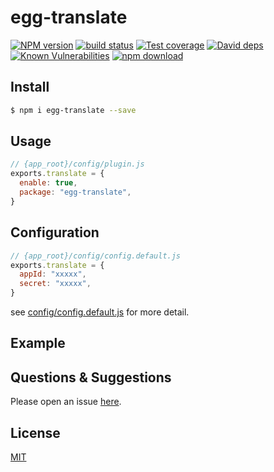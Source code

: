 # egg-translate

[![NPM version][npm-image]][npm-url]
[![build status][travis-image]][travis-url]
[![Test coverage][codecov-image]][codecov-url]
[![David deps][david-image]][david-url]
[![Known Vulnerabilities][snyk-image]][snyk-url]
[![npm download][download-image]][download-url]

[npm-image]: https://img.shields.io/npm/v/egg-translate.svg?style=flat-square
[npm-url]: https://npmjs.org/package/egg-translate
[travis-image]: https://img.shields.io/travis/eggjs/egg-translate.svg?style=flat-square
[travis-url]: https://travis-ci.org/eggjs/egg-translate
[codecov-image]: https://img.shields.io/codecov/c/github/eggjs/egg-translate.svg?style=flat-square
[codecov-url]: https://codecov.io/github/eggjs/egg-translate?branch=master
[david-image]: https://img.shields.io/david/eggjs/egg-translate.svg?style=flat-square
[david-url]: https://david-dm.org/eggjs/egg-translate
[snyk-image]: https://snyk.io/test/npm/egg-translate/badge.svg?style=flat-square
[snyk-url]: https://snyk.io/test/npm/egg-translate
[download-image]: https://img.shields.io/npm/dm/egg-translate.svg?style=flat-square
[download-url]: https://npmjs.org/package/egg-translate

<!--
Description here.
-->

## Install

```bash
$ npm i egg-translate --save
```

## Usage

```js
// {app_root}/config/plugin.js
exports.translate = {
  enable: true,
  package: "egg-translate",
}
```

## Configuration

```js
// {app_root}/config/config.default.js
exports.translate = {
  appId: "xxxxx",
  secret: "xxxxx",
}
```

see [config/config.default.js](config/config.default.js) for more detail.

## Example

<!-- example here -->

## Questions & Suggestions

Please open an issue [here](https://github.com/XXllXX/egg-translate/issues).

## License

[MIT](LICENSE)
